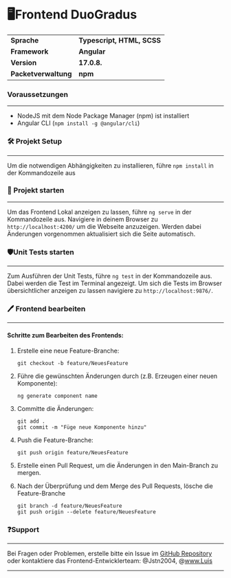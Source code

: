 # 🖥️Frontend DuoGradus

|                  |                        |
| ---------------- | ---------------------- |
| **Sprache**          | **Typescript, HTML, SCSS** |
| **Framework**        | **Angular**                |
| **Version**          | **17.0.8.**                |
| **Packetverwaltung** | **npm**                    |
### Voraussetzungen
---
- NodeJS mit dem Node Package Manager (npm) ist installiert
- Angular CLI (`npm install -g @angular/cli`)

### 🛠️ Projekt Setup
---
Um die notwendigen Abhängigkeiten zu installieren, führe `npm install` in der Kommandozeile aus

### 🚀 Projekt starten
---
Um das Frontend Lokal anzeigen zu lassen, führe `ng serve` in der Kommandozeile aus. Navigiere in deinem Browser zu  `http://localhost:4200/` um die Webseite anzuzeigen. Werden dabei Änderungen vorgenommen aktualisiert sich die Seite  automatisch.

### 🛡️Unit Tests starten
---
Zum Ausführen der Unit Tests, führe `ng test` in der Kommandozeile aus. Dabei werden die Test im Terminal angezeigt. Um sich die Tests im Browser übersichtlicher anzeigen zu lassen navigiere zu `http://localhost:9876/`. 

### 🖊️ Frontend bearbeiten
---
#### Schritte zum Bearbeiten des Frontends:

1. Erstelle eine neue Feature-Branche:
    ```
    git checkout -b feature/NeuesFeature
    ```
    
2. Führe die gewünschten Änderungen durch (z.B. Erzeugen einer neuen Komponente):
    ```
    ng generate component name
	```
	
3. Committe die Änderungen:
    ```
    git add .
    git commit -m "Füge neue Komponente hinzu"
	```
	
4. Push die Feature-Branche:
    ```
    git push origin feature/NeuesFeature
    ```
    
5. Erstelle einen Pull Request, um die Änderungen in den Main-Branch zu mergen. 
6. Nach der Überprüfung und dem Merge des Pull Requests, lösche die Feature-Branche
    ```
    git branch -d feature/NeuesFeature
    git push origin --delete feature/NeuesFeature
    ```

### ❓Support
---
Bei Fragen oder Problemen, erstelle bitte ein Issue im [GitHub Repository](https://github.com/SE-TINF22B2/G5-DuoGradus) oder kontaktiere das Frontend-Entwicklerteam: @Jstn2004, @www.Luis








 








---
